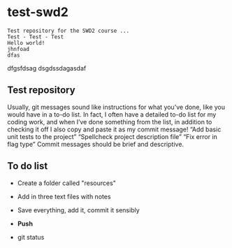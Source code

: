 # test-swd2
    Test repository for the SWD2 course ...
    Test - Test - Test    
    Hello world!
    jhnfoad
    dfas
dfgsfdsag
    dsgdssdagasdaf
## Test repository
Usually, git messages sound like instructions for what you’ve done, like you would have in a to-do list. In fact, I often have a detailed to-do list for my coding work, and when I’ve done something from the list, in addition to checking it off I also copy and paste it as my commit message!
“Add basic unit tests to the project”
“Spellcheck project description file”
“Fix error in flag type”
Commit messages should be brief and descriptive.

## To do list

- Create a folder called "resources"
- Add in three text files with notes
- Save everything, add it, commit it sensibly
- **Push**

- git status